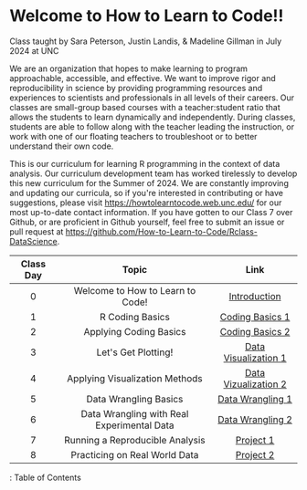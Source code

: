 # Welcome to How to Learn to Code!!

Class taught by Sara Peterson, Justin Landis, & Madeline Gillman in July 2024 at UNC

We are an organization that hopes to make learning to program approachable, accessible, and effective. We want to improve rigor and reproducibility in science by providing programming resources and experiences to scientists and professionals in all levels of their careers. Our classes are small-group based courses with a teacher:student ratio that allows the students to learn dynamically and independently. During classes, students are able to follow along with the teacher leading the instruction, or work with one of our floating teachers to troubleshoot or to better understand their own code.

This is our curriculum for learning R programming in the context of data analysis. Our curriculum development team has worked tirelessly to develop this new curriculum for the Summer of 2024. We are constantly improving and updating our curricula, so if you're interested in contributing or have suggestions, please visit <https://howtolearntocode.web.unc.edu/> for our most up-to-date contact information. If you have gotten to our Class 7 over Github, or are proficient in Github yourself, feel free to submit an issue or pull request at <https://github.com/How-to-Learn-to-Code/Rclass-DataScience>.

| Class Day |          Topic          |                          Link                           |
|:----------------------:|:----------------------:|:----------------------:|
|     0     | Welcome to How to Learn to Code! |       [Introduction](class0.qmd)       |
|     1     | R Coding Basics |   [Coding Basics 1](class1.qmd)    |
|     2     | Applying Coding Basics |   [Coding Basics 2](class2.qmd)    |
|     3     | Let's Get Plotting! |  [Data Visualization 1](class3.qmd)  |
|     4     | Applying Visualization Methods |  [Data Vizualization 2](class4.qmd)  |
|     5     | Data Wrangling Basics | [Data Wrangling 1](class5.qmd) |
|     6     | Data Wrangling with Real Experimental Data | [Data Wrangling 2](class6.qmd) |
|     7     | Running a Reproducible Analysis |       [Project 1](class7.qmd)       |
|     8     | Practicing on Real World Data |       [Project 2](class8.qmd)       |

: Table of Contents

